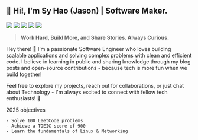 ## 👋 Hi!, I'm Sy  Hao (Jason) | Software Maker.

![](https://img.shields.io/badge/Spring%20Boot-6DB33F?style=for-the-badge&logo=springboot&logoColor=white)
![](https://img.shields.io/badge/.NET-512BD4?style=for-the-badge&logo=dotnet&logoColor=white)
![](https://img.shields.io/badge/MySQL-4479A1?style=for-the-badge&logo=mysql&logoColor=white)
![](https://img.shields.io/badge/Docker-2496ED?style=for-the-badge&logo=docker&logoColor=white)
<img src="https://komarev.com/ghpvc/?username=haons211"> 

> **Work Hard, Build More, and Share Stories. Always Curious.**

Hey there! 👋 I'm a passionate Software Engineer who loves building scalable applications and solving complex problems with clean and efficient code.  I believe in learning in public and sharing knowledge through my blog posts and open-source contributions - because tech is more fun when we build together!  

Feel free to explore my projects, reach out for collaborations, or just chat about Technology - I'm always excited to connect with fellow tech enthusiasts! 🚀

2025 objectives
```
- Solve 100 LeetCode problems
- Achieve a TOEIC score of 900
- Learn the fundamentals of Linux & Networking
```
